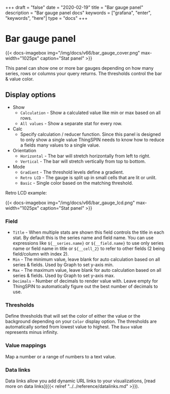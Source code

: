 +++
draft = "false"
date = "2020-02-19"
title = "Bar gauge panel"
description = "Bar gauge panel docs"
keywords = ["grafana", "enter", "keywords", "here"]
type = "docs"
+++

# Bar gauge panel

{{< docs-imagebox img="/img/docs/v66/bar_gauge_cover.png" max-width="1025px" caption="Stat panel" >}}

This panel can show one or more bar gauges depending on how many series, rows or columns your query returns. The
thresholds control the bar & value color.

## Display options

* Show
  * `Calculation` - Show a calculated value like min or max based on all rows.
  * `All values` - Show a separate stat for every row.
* Calc
  * Specify calculation / reducer function. Since this panel is designed to only show a single value ThingSPIN needs to
    know how to reduce a fields many values to a single value.
* Orientation
  * `Horizontal` - The bar will stretch horizontally from left to right.
  * `Vertical` - The bar will stretch vertically from top to bottom.
* Mode
  * `Gradient` - The threshold levels define a gradient.
  * `Retro LCD` - The gauge is split up in small cells that are lit or unlit.
  * `Basic` - Single color based on the matching threshold.

Retro LCD example:

{{< docs-imagebox img="/img/docs/v66/bar_gauge_lcd.png" max-width="1025px" caption="Stat panel" >}}

### Field

* `Title` - When multiple stats are shown this field controls the title in each stat. By default this is the series name
 and field name. You can use expressions like `${__series.name}` or `${__field.name}` to use only series name or field
 name in title or `${__cell_2}` to refer to other fields (2 being field/column with index 2).
* `Min` - The minimum value, leave blank for auto calculation based on all series & fields. Used by Graph to set y-axis min.
* `Max` - The maximum value, leave blank for auto calculation based on all series & fields. Used by Graph to set y-axis max.
* `Decimals` - Number of decimals to render value with. Leave empty for ThingSPIN to automatically figure out the best
 number of decimals to use.

### Thresholds

Define thresholds that will set the color of either the value or the background depending on your `Color` display option. The
thresholds are automatically sorted from lowest value to highest. The `Base` value represents minus infinity.


### Value mappings

Map a number or a range of numbers to a text value.

### Data links

Data links allow you add dynamic URL links to your visualizations, [read more on data links]({{< relref "../../reference/datalinks.md" >}}).

